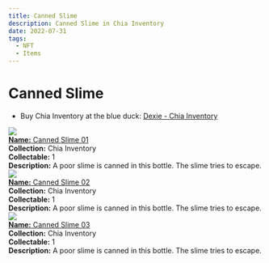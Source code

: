 ```yaml
---
title: Canned Slime
description: Canned Slime in Chia Inventory
date: 2022-07-31
tags:
  - NFT
  - Items
---
```


# Canned Slime

- Buy Chia Inventory at the blue duck: [Dexie - Chia Inventory](https://dexie.space/offers/col16fpva26fhdjp2echs3cr7c30gzl7qe67hu9grtsjcqldz354asjsyzp6wx/xch)

<div class="item_thumbnail_detail">
<img src="https://p47dgfsaa5qtuumnfxsyjc7kxt3jfmjk2zaqv2ptrqca.arweave.net/fz4zFkAHY-TpR-jS3lh_IvqvPaSsS_-rWQQrp84w_Eg"><br/>
<div><a href="https://www.spacescan.io/xch/coin/0x73b576ac53b5ad584630eb1d03dcfb5aa7ea4f49455f15d3c66f596d06dad037"><strong>Name:</strong> Canned Slime 01</a></div>
<div><strong>Collection:</strong> Chia Inventory</div>
<div><strong>Collectable:</strong> 1</div>
<div><strong>Description:</strong> A poor slime is canned in this bottle. The slime tries to escape.</div>
</div>
<div class="item_thumbnail_detail">
<img src="https://6qbmrxyu4sbq3yjqr5s23ee7c5aznsjtapicsbg45k6tkmnd.arweave.net/9ALI3xTkgw3hMI9lrZCfF0GWyTMD0CkE-3_Oq9NTGj0"><br/>
<div><a href="https://www.spacescan.io/xch/coin/0xe853b4084d89fd9a236990813a6f9b76b49c7c12a7aa7ba8ee68df446758d6f9"><strong>Name:</strong> Canned Slime 02</a></div>
<div><strong>Collection:</strong> Chia Inventory</div>
<div><strong>Collectable:</strong> 1</div>
<div><strong>Description:</strong> A poor slime is canned in this bottle. The slime tries to escape.</div>
</div>
<div class="item_thumbnail_detail">
<img src="https://xgwwqtohoukxkhnyuace5hzhksdqqfdq5njjon62eug35s4s.arweave.net/u_a1o-Tcd1FXUduKAETp8nVIcIFHDrUpc32iUNvsuSI"><br/>
<div><a href="https://www.spacescan.io/xch/coin/0x4e39bdef1845a4eda555b374cd75bbeddc46df4946f2b6292680273f07bf5a1d"><strong>Name:</strong> Canned Slime 03</a></div>
<div><strong>Collection:</strong> Chia Inventory</div>
<div><strong>Collectable:</strong> 1</div>
<div><strong>Description:</strong> A poor slime is canned in this bottle. The slime tries to escape.</div>
</div>

